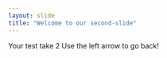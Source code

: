 ```yaml
---
layout: slide
title: "Welcome to our second-slide"
---
```

Your test take 2
Use the left arrow to go back!
